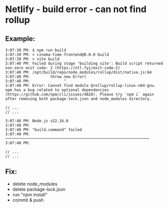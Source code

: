 

# Netlify - build error - can not find rollup


## Example:

```
3:07:38 PM: $ npm run build
3:07:39 PM: > cinema-time-frontend@0.0.0 build
3:07:39 PM: > vite build
3:07:40 PM: Failed during stage 'building site': Build script returned non-zero exit code: 2 (https://ntl.fyi/exit-code-2)
3:07:40 PM: /opt/build/repo/node_modules/rollup/dist/native.js:64
3:07:40 PM: 		throw new Error(
3:07:40 PM: 		      ^
3:07:40 PM: Error: Cannot find module @rollup/rollup-linux-x64-gnu. npm has a bug related to optional dependencies (https://github.com/npm/cli/issues/4828). Please try `npm i` again after removing both package-lock.json and node_modules directory.

// ...
// ...

3:07:40 PM: Node.js v22.16.0
3:07:40 PM:
3:07:40 PM: "build.command" failed                                       
3:07:40 PM: ────────────────────────────────────────────────────────────────
3:07:40 PM:

// ...
// ...

```


## Fix:

- delete node_modules
- delete package-lock.json
- run "npm install"
- commit & push


